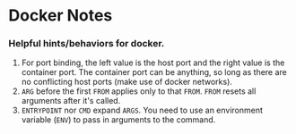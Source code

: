 # Docker Notes

### Helpful hints/behaviors for docker.

1. For port binding, the left value is the host port and the right value is the
container port. The container port can be anything, so long as there are no
conflicting host ports (make use of docker networks).
2. `ARG` before the first `FROM` applies only to that `FROM`. `FROM` resets all
arguments after it's called.
3. `ENTRYPOINT` nor `CMD` expand `ARGS`. You need to use an environment variable
(`ENV`) to pass in arguments to the command.
